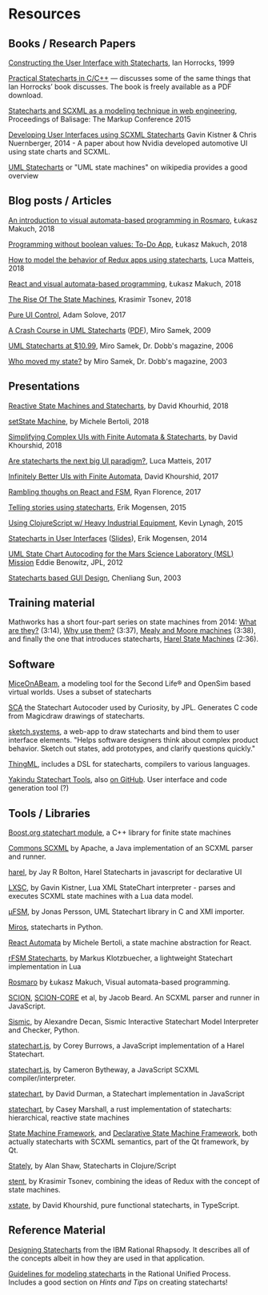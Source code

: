 # Resources

## Books / Research Papers

[Constructing the User Interface with Statecharts](https://books.google.no/books/about/Constructing_the_User_Interface_with_Sta.html?id=-9VQAAAAMAAJ&redir_esc=y&hl=en), Ian Horrocks, 1999

[Practical Statecharts in C/C++](https://www.state-machine.com/psicc/) — discusses some of the same things that Ian Horrocks’ book discusses. The book is freely available as a PDF download.

[Statecharts and SCXML as a modeling technique in web engineering](http://www.balisage.net/Proceedings/vol15/print/Sayih01/BalisageVol15-Sayih01.html), Proceedings of Balisage: The Markup Conference 2015

[Developing User Interfaces using SCXML Statecharts](http://phrogz.net/developing-user-interfaces-using-scxml-statecharts) Gavin Kistner & Chris Nuernberger, 2014 - A paper about how Nvidia developed automotive UI using state charts and SCXML.

[UML Statecharts](https://en.wikipedia.org/wiki/UML_state_machine) or "UML state machines" on wikipedia provides a good overview

## Blog posts / Articles

[An introduction to visual automata-based programming in Rosmaro](https://medium.freecodecamp.org/an-introduction-to-visual-automata-based-programming-in-rosmaro-100dae8eb969), Łukasz Makuch, 2018

[Programming without boolean values: To-Do App](https://codeburst.io/programming-without-boolean-values-to-do-app-2455035c87f5), Łukasz Makuch, 2018

[How to model the behavior of Redux apps using statecharts](https://medium.freecodecamp.org/how-to-model-the-behavior-of-redux-apps-using-statecharts-5e342aad8f66), Luca Matteis, 2018

[React and visual automata-based programming](https://medium.com/dailyjs/react-and-visual-automata-based-programming-c1d13e153cde), Łukasz Makuch, 2018

[The Rise Of The State Machines](https://www.smashingmagazine.com/2018/01/rise-state-machines/), Krasimir Tsonev, 2018

[Pure UI Control](https://medium.com/@asolove/pure-ui-control-ac8d1be97a8d), Adam Solove, 2017

[A Crash Course in UML Statecharts](https://www.embedded.com/design/prototyping-and-development/4008247/A-crash-course-in-UML-state-machines-Part-1) ([PDF](https://classes.soe.ucsc.edu/cmpe013/Spring11/LectureNotes/A_Crash_Course_in_UML_State_Machines.pdf)), Miro Samek, 2009

[UML Statecharts at $10.99](http://www.drdobbs.com/architecture-and-design/uml-statecharts-at-1099/188101799), Miro Samek, Dr. Dobb's magazine, 2006

[Who moved my state?](http://www.drdobbs.com/who-moved-my-state/184401643) by Miro Samek, Dr. Dobb's magazine, 2003

## Presentations

[Reactive State Machines and Statecharts](https://www.youtube.com/watch?v=frB07tHgPH4), by David Khourhid, 2018

[setState Machine](https://www.youtube.com/watch?v=sZg3DoTfHLQ), by Michele Bertoli, 2018

[Simplifying Complex UIs with Finite Automata & Statecharts](https://www.youtube.com/watch?v=RqTxtOXcv8Y), by David Khourshid, 2018

[Are statecharts the next big UI paradigm?](https://www.slideshare.net/lmatteis/are-statecharts-the-next-big-ui-paradigm), Luca Matteis, 2017

[Infinitely Better UIs with Finite Automata](https://www.youtube.com/watch?v=VU1NKX6Qkxc), David Khourshid, 2017

[Rambling thoughs on React and FSM](https://www.youtube.com/watch?v=WbhpQXH7XMw), Ryan Florence, 2017

[Telling stories using statecharts](https://www.youtube.com/watch?v=GiOtyr2xA8c), Erik Mogensen, 2015

[Using ClojureScript w/ Heavy Industrial Equipment](https://www.youtube.com/watch?v=RkzPBrE3qYk), Kevin Lynagh, 2015

[Statecharts in User Interfaces](https://vimeo.com/109808288) ([Slides](https://drive.google.com/open?id=14Uv3z25Z7DwbYD4SZzU5biQUPnBmED_6Tiv89dBXrTo)), Erik Mogensen, 2014

[UML State Chart Autocoding for the Mars Science Laboratory (MSL) Mission](https://www.youtube.com/watch?v=VvssxOP95s0) Eddie Benowitz, JPL, 2012

[Statecharts based GUI Design](http://msdl.cs.mcgill.ca/people/hv/teaching/MSBDesign/COMP762B2003/presentations/GUIdesign.pdf), Chenliang Sun, 2003

## Training material

Mathworks has a short four-part series on state machines from 2014: [What are they?](https://www.mathworks.com/videos/understanding-state-machines-what-are-they-1-of-4-90488.html) (3:14), [Why use them?](https://www.mathworks.com/videos/understanding-state-machines-why-use-them-2-of-4-90489.html) (3:37), [Mealy and Moore machines](https://www.mathworks.com/videos/understanding-state-machines-mealy-and-moore-machines-3-of-4-90490.html) (3:38), and finally the one that introduces statecharts, [Harel State Machines](https://www.mathworks.com/videos/understanding-state-machines-harel-state-machines-4-of-4-90491.html) (2:36).


## Software

[MiceOnABeam](http://www.miceonabeam.com/), a modeling tool for the Second Life® and OpenSim based virtual worlds.  Uses a subset of statecharts

[SCA](https://github.com/JPLOpenSource/SCA) the Statechart Autocoder used by Curiosity, by JPL.  Generates C code from Magicdraw drawings of statecharts.

[sketch.systems](https://sketch.systems/), a web-app to draw statecharts and bind them to user interface elements.  "Helps software designers think about complex product behavior. Sketch out states, add prototypes, and clarify questions quickly."

[ThingML](http://thingml.org/pmwiki.php?n=Main.StateMachines), includes a DSL for statecharts, compilers to various languages.

[Yakindu Statechart Tools](https://www.itemis.com/en/yakindu/state-machine/), also [on GitHub](https://github.com/Yakindu/statecharts/). User interface and code generation tool (?)

## Tools / Libraries

[Boost.org statechart module](https://github.com/boostorg/statechart), a C++ library for finite state machines

[Commons SCXML](http://commons.apache.org/proper/commons-scxml/) by Apache, a Java implementation of an SCXML parser and runner.

[harel](https://github.com/jayrbolton/harel), by Jay R Bolton, Harel Statecharts in javascript for declarative UI

[LXSC](https://github.com/Phrogz/LXSC), by Gavin Kistner, Lua XML StateChart interpreter - parses and executes SCXML state machines with a Lua data model.

[µFSM](https://github.com/jonpe960/ufsm/), by Jonas Persson, UML Statechart library in C and XMI importer.

[Miros](https://aleph2c.github.io/miros/), statecharts in Python.

[React Automata](https://github.com/MicheleBertoli/react-automata) by Michele Bertoli, a state machine abstraction for React.

[rFSM Statecharts](https://github.com/kmarkus/rFSM), by Markus Klotzbuecher, a lightweight Statechart implementation in Lua 

[Rosmaro](https://rosmaro.js.org/) by Łukasz Makuch, Visual automata-based programming.

[SCION](https://github.com/jbeard4/SCION), [SCION-CORE](https://github.com/jbeard4/SCION-CORE) et al, by Jacob Beard.  An SCXML parser and runner in JavaScript.

[Sismic](https://pypi.python.org/pypi/sismic), by Alexandre Decan, Sismic Interactive Statechart Model Interpreter and Checker, Python.

[statechart.js](https://github.com/burrows/statechart.js), by Corey Burrows, a JavaScript implementation of a Harel Statechart.

[statechart.js](https://github.com/statechart/statechart.js), by Cameron Bytheway, a JavaScript SCXML compiler/interpreter.

[statechart](https://github.com/DavidDurman/statechart), by David Durman, a Statechart implementation in JavaScript

[statechart](https://github.com/cmars/statechart), by Casey Marshall, a rust implementation of statecharts: hierarchical, reactive state machines

[State Machine Framework](http://doc.qt.io/qt-5/statemachine-api.html), and [Declarative State Machine Framework](http://doc.qt.io/qt-5/qmlstatemachine.html), both actually statecharts with SCXML semantics, part of the Qt framework, by Qt.

[Stately](https://github.com/nodename/stately), by Alan Shaw, Statecharts in Clojure/Script

[stent](https://github.com/krasimir/stent), by Krasimir Tsonev, combining the ideas of Redux with the concept of state machines.

[xstate](https://github.com/davidkpiano/xstate/), by David Khourshid, pure functional statecharts, in TypeScript.

## Reference Material

[Designing Statecharts](https://www.ibm.com/support/knowledgecenter/SSB2MU_8.3.0/com.ibm.rhp.uml.diagrams.doc/topics/rhp_c_dm_designing_stchrts.html) from the IBM Rational Rhapsody. It describes all of the concepts albeit in how they are used in that application.

[Guidelines for modeling statecharts](http://sce.uhcl.edu/helm/rationalunifiedprocess/process/modguide/md_stadm.htm) in the Rational Unified Process.  Includes a good section on _Hints and Tips_ on creating statecharts!
